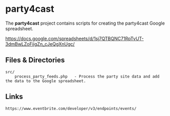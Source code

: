 # party4cast

The **party4cast** project contains scripts for creating the party4cast Google spreadsheet.

  https://docs.google.com/spreadsheets/d/1sj7QTBQNC71RpTvUT-3dmBwLZoFiigZn_cJeQgXnUgc/

## Files & Directories

    src/
        process_party_feeds.php   - Process the party site data and add the data to the Google spreadsheet.

## Links

    https://www.eventbrite.com/developer/v3/endpoints/events/
